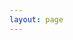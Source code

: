 ```yaml
---
layout: page
---
```

<script setup>
import {
  VPTeamPage,
  VPTeamPageTitle,
  VPTeamMembers
} from 'vitepress/theme'

const members = [
  {
    avatar: 'https://avatars.githubusercontent.com/u/159210471?v=4',
    name: 'Daniel',
    title: '努力，不一定會成功；\n 但不努力，一定會很輕鬆。',
    links: [
      { icon: 'github', link: 'https://github.com/daniel003051' }
    ]
  },
  {
    avatar: 'https://avatars.githubusercontent.com/u/167491656?v=4',
    name: 'Kaya',
    title: '有夢最美，沒夢更好睡',
    links: [
      { icon: 'github', link: 'https://github.com/kaya-chiu' }
    ]
  }
]
</script>

<VPTeamPage>
  <VPTeamPageTitle>
    <template #title>
      關於作者
    </template>
    <template #lead>
      丹尼爾大師與他的小夥伴
    </template>
  </VPTeamPageTitle>
  <VPTeamMembers
    :members="members"
  />
</VPTeamPage>

<style>
.about__link {
  color: #42a6ff;
}
</style>